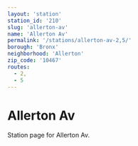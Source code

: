 ```yaml
---
layout: 'station'
station_id: '210'
slug: 'allerton-av'
name: 'Allerton Av'
permalink: '/stations/allerton-av-2,5/'
borough: 'Bronx'
neighborhood: 'Allerton'
zip_code: '10467'
routes:
  - 2,
  - 5
---
```

# Allerton Av

Station page for Allerton Av.

